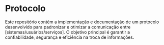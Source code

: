 # Protocolo
Este repositório contém a implementação e documentação de um protocolo desenvolvido para padronizar e otimizar a comunicação entre [sistemas/usuários/serviços]. O objetivo principal é garantir a confiabilidade, segurança e eficiência na troca de informações.
